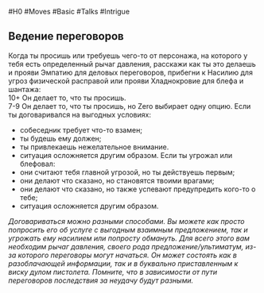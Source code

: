 #H0 #Moves #Basic #Talks #Intrigue 
## Ведение переговоров
Когда ты просишь или требуешь чего-то от персонажа, на которого у тебя есть определенный рычаг давления, расскажи как ты это делаешь и прояви Эмпатию для деловых переговоров, прибегни к Насилию для угроз физической расправой или прояви Хладнокровие для блефа и шантажа:  
10+ Он делает то, что ты просишь.  
7-9 Он делает то, что ты просишь, но Zero выбирает одну опцию.
Если ты договаривался на выгодных условиях:
- собеседник требует что-то взамен;
- ты будешь ему должен;
- ты привлекаешь нежелательное внимание.
- ситуация осложняется другим образом.
Если ты угрожал или блефовал:
- они считают тебя главной угрозой, но ты действуешь первым;
- они делают что сказано, но становятся твоими врагами;
- они делают что сказано, но также успевают предупредить кого-то о тебе;
- ситуация осложняется другим образом.

*Договариваться можно разными способами. Вы можете как просто попросить его об услуге с выгодным взаимным предложением, так и угрожать ему насилием или попросту обмануть. Для всего этого вам необходим рычаг давления, своего рода предложение/ультиматум, из-за которого переговоры могут начаться. Он может состоять как в разоблачающей информации, так и в буквально приставленным к виску дулом пистолета. Помните, что в зависимости от пути переговоров последствия за неудачу будут разными.*